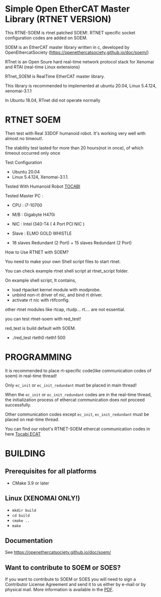 # Simple Open EtherCAT Master Library (RTNET VERSION)

This RTNE-SOEM is rtnet patched SOEM!. RTNET specific socket configuration codes are added on SOEM.

SOEM is an EtherCAT master library written in c, developed by OpenEthercatSociety (https://openethercatsociety.github.io/doc/soem/)

RTnet is an Open Soure hard real-time network protocol stack for Xenomai and RTAI (real-time Linux extensions) 

RTnet_SOEM is RealTime EtherCAT master library. 

This library is recommended to implemented at ubuntu 20.04, Linux 5.4.124, xenomai-3.1.1

In Ubuntu 18.04, RTnet did not operate normally



# RTNET SOEM


Then test with Real 33DOF humanoid robot. It's working very well with almost no timeout!.

The stability test lasted for more than 20 hours(not in once), of which timeout occurred only once

Test Configuration 
- Ubuntu 20.04
- Linux 5.4.124, Xenomai-3.1.1.

Tested With Humanoid Robot [TOCABI](https://github.com/saga0619/dyros_tocabi_v2)

Tested Master PC : 
- CPU : i7-10700
- M/B : Gigabyte H470i
- NIC : Intel I340-T4 ( 4 Port PCI NIC )

- Slave : ELMO GOLD WHISTLE
- 18 slaves Redundant (2 Port) + 15 slaves Redundant (2 Port)



How to Use RTNET with SOEM?

You need to make your own Shell script files to start rtnet.

You can check example rtnet shell script at rtnet_script folder.

On example shell script, It contains, 

- load rtpacket kernel module with modprobe.
- unbind non-rt driver of nic, and bind rt driver.
- activate rt nic with rtifconfig.

other rtnet modules like rtcap, rtudp... rt.... are not essential.

you can test rtnet-soem with red_test!

red_test is build default with SOEM.

* ./red_test rteth0 rteth1 500



PROGRAMMING
===========

It is recommended to place rt-specific code(like communication codes of soem) in real-time thread!

Only `ec_init` or `ec_init_redundant` must be placed in main thread! 

When the `ec_init` or `ec_init_redundant` codes are in the real-time thread, the initialization process of ethercat communication does not proceed successfully.

Other communication codes except `ec_init`, `ec_init_redundant` must be placed on real-time thread. 

You can find our robot's RTNET-SOEM ethercat communication codes in here [Tocabi ECAT](https://github.com/saga0619/tocabi_ecat)



BUILDING
========

Prerequisites for all platforms
-------------------------------

 * CMake 3.9 or later

Linux (XENOMAI ONLY!)
-----

   * `mkdir build`
   * `cd build`
   * `cmake ..`
   * `make`

Documentation
-------------

See https://openethercatsociety.github.io/doc/soem/


Want to contribute to SOEM or SOES?
-----------------------------------

If you want to contribute to SOEM or SOES you will need to sign a Contributor
License Agreement and send it to us either by e-mail or by physical mail. More
information is available in the [PDF](http://openethercatsociety.github.io/cla/cla_soem_soes.pdf).
